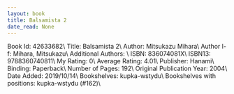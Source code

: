 ```yaml
---
layout: book
title: Balsamista 2
date_read: None
---
```


Book Id: 42633682\ 
Title: Balsamista 2\ 
Author: Mitsukazu Mihara\ 
Author l-f: Mihara, Mitsukazu\ 
Additional Authors: \ 
ISBN: 836074081X\ 
ISBN13: 9788360740811\ 
My Rating: 0\ 
Average Rating: 4.01\ 
Publisher: Hanami\ 
Binding: Paperback\ 
Number of Pages: 192\ 
Original Publication Year: 2004\ 
Date Added: 2019/10/14\ 
Bookshelves: kupka-wstydu\ 
Bookshelves with positions: kupka-wstydu (#162)\ 

